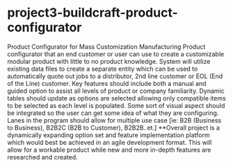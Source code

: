 # project3-buildcraft-product-configurator
Product Configurator for Mass Customization Manufacturing  Product configurator that an end customer or user can use to create a customizable modular product with little to no product knowledge. System will utilize existing data files to create a separate entity which can be used to automatically quote out jobs to a distributor, 2nd line customer or EOL (End of the Line) customer. Key features should include both a manual and guided option to assist all levels of product or company familiarity. Dynamic tables should update as options are selected allowing only compatible items to be selected as each level is populated. Some sort of visual aspect should be integrated so the user can get some idea of what they are configuring. Lanes in the program should allow for multiple use case [ie: B2B (Business to Business), B2B2C (B2B to Customer), B2B2B..et.]  **Overall project is a dynamically expanding option set and feature implementation platform which would best be achieved in an agile development format. This will allow for a workable product while new and more in-depth features are researched and created. 
